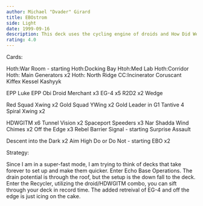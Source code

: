 ```yaml
---
author: Michael "Dvader" Girard
title: EBOstrom
side: Light
date: 1999-09-16
description: This deck uses the cycling engine of droids and How Did We Get Into This Mess, to get out EBO in record time.
rating: 4.0
---
```

Cards: 

Hoth:War Room - starting
Hoth:Docking Bay
Htoh:Med Lab
Hoth:Corridor
Hoth: Main Generators x2
Hoth: North Ridge
CC:Incinerator
Coruscant
Kiffex
Kessel
Kashyyk

EPP Luke
EPP Obi
Droid Merchant x3
EG-4 x5
R2D2 x2
Wedge

Red Squad Xwing x2
Gold Squad YWing x2
Gold Leader in G1
Tantive 4
Spiral
Xwing x2

HDWGITM x6
Tunnel Vision x2
Spaceport Speeders x3
Nar Shadda Wind Chimes x2
Off the Edge x3
Rebel Barrier
Signal - starting
Surprise Assault

Descent into the Dark x2
Aim High
Do or Do Not - starting
EBO x2

Strategy: 

Since I am in a super-fast mode, I am trying to think of decks that take forever to set up and make them quicker.  Enter Echo Base Operations.  The drain potential is through the roof, but the setup is the down fall to the deck. Enter the Recycler, utilizing the droid/HDWGITM combo, you can sift through your deck in record time.  The added retreival of EG-4 and off the edge is just icing on the cake.